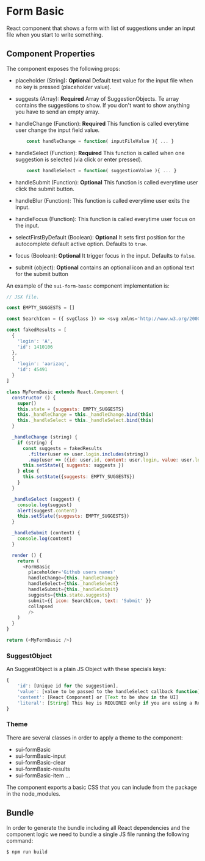 # Form Basic

React component that shows a form with list of suggestions under an input file when you start to write something.

## Component Properties

The component exposes the following props:

* placeholder (String): **Optional** Default text value for the input file when no key is pressed (placeholder value).
* suggests (Array): **Required** Array of SuggestionObjects. Te array contains the suggestions to show. If you don't want to show anything you have to send an empty array.
* handleChange (Function): **Required** This function is called everytime user change the input field value.

	```javascript
		const handleChange = function( inputFileValue ){ ... }
	```
* handleSelect (Function): **Required** This function is called when one suggestion is selected (via click or enter pressed).

	```javascript
		const handleSelect = function( suggestionValue ){ ... }
	```
* handleSubmit (Function): **Optional** This function is called everytime user click the submit button.
* handleBlur (Function): This function is called everytime user exits the input.
* handleFocus (Function): This function is called everytime user focus on the input.
* selectFirstByDefault (Boolean): **Optional** It sets first position for the autocomplete default active option. Defaults to `true`.
* focus (Boolean): **Optional** It trigger focus in the input. Defaults to `false`.
* submit (object): **Optional** contains an optional icon and an optional text for the submit button


An example of the `sui-form-basic` component implementation is:

```javascript
// JSX file.

const EMPTY_SUGGESTS = []

const SearchIcon = ({ svgClass }) => <svg xmlns='http://www.w3.org/2000/svg' width='24' height='24' className={svgClass} viewBox='0 0 64 64' style={{ fill: 'inherit' }}><path d='M56.49,62.49a6,6,0,0,1-4.24-1.76l-9.9-9.9a4,4,0,0,1,0-5.66L41.2,44A25,25,0,1,1,44,41.2l1.14,1.14h0a4.09,4.09,0,0,1,5.66,0l9.9,9.9a6,6,0,0,1,0,8.48h0A6,6,0,0,1,56.49,62.49Zm-10-15.84L45.17,48l9.9,9.9a2,2,0,0,0,2.83,0h0a2,2,0,0,0,0-2.83L48,45.17l-1.36,1.36-.05.06ZM25,4A21,21,0,1,0,46,25,21,21,0,0,0,25,4Zm0,38A17,17,0,1,1,42,25,17,17,0,0,1,25,42Zm0-30A13,13,0,1,0,38,25,13,13,0,0,0,25,12Zm6.93,14.93a2,2,0,0,1-2-2,5,5,0,0,0-5-5,2,2,0,0,1,0-4,9,9,0,0,1,9,9A2,2,0,0,1,31.93,26.93Z' /> </svg>

const fakedResults = [
  {
    'login': 'A',
    'id': 1410106
  },
  {
    'login': 'aarizaq',
    'id': 45491
  }
]

class MyFormBasic extends React.Component {
  constructor () {
    super()
    this.state = {suggests: EMPTY_SUGGESTS}
    this._handleChange = this._handleChange.bind(this)
    this._handleSelect = this._handleSelect.bind(this)
  }

  _handleChange (string) {
    if (string) {
      const suggests = fakedResults
        .filter(user => user.login.includes(string))
        .map(user => ({id: user.id, content: user.login, value: user.login}))
      this.setState({ suggests: suggests })
    } else {
      this.setState({suggests: EMPTY_SUGGESTS})
    }
  }

  _handleSelect (suggest) {
    console.log(suggest)
    alert(suggest.content)
    this.setState({suggests: EMPTY_SUGGESTS})
  }

  _handleSubmit (content) {
    console.log(content)
  }

  render () {
    return (
      <FormBasic
        placeholder='Github users names'
        handleChange={this._handleChange}
        handleSelect={this._handleSelect}
        handleSubmit={this._handleSubmit}
        suggests={this.state.suggests}
        submit={{ icon: SearchIcon, text: 'Submit' }}
        collapsed
        />
    )
  }
}

return (<MyFormBasic />)

```

### SuggestObject

An SuggestObject is a plain JS Object with these specials keys:

```javascript
{
    'id': [Unique id for the suggestion],
    'value': [value to be passed to the handleSelect callback function]
    'content': [React Component] or [Text to be show in the UI]
    'literal': [String] This key is REQUIRED only if you are using a ReactJS Component like a content. It is used to decide which text has to be put in the input text when this suggestion is selected, in other case content will be used,
}
```

### Theme

There are several classes in order to apply a theme to the component:

* sui-formBasic
* sui-formBasic-input
* sui-formBasic-clear
* sui-formBasic-results
* sui-formBasic-item
...

The component exports a basic CSS that you can include from the package in the node_modules.


## Bundle

In order to generate the bundle including all React dependencies and the component logic we need to bundle a single JS file running the following command:
```
$ npm run build
```
